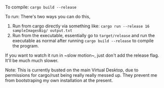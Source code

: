 To compile:
`cargo build --release`

To run:
There's two ways you can do this,
1. Run from cargo directly via something like: `cargo run --release 16 sampleImagesBig/ output.txt`
2. Run from the executable, essentially go to `target/release` and run the executable as normal after running `cargo build --release` to compile the program.

If you want to watch it run in ~slow motion~, just don't add the release flag. It'll be much much slower.

Note:
This is currently busted on the main Virtual Desktop, due to permissions for cargo/rust being really really messed up. They prevent me from bootstraping my own installation at the present.
